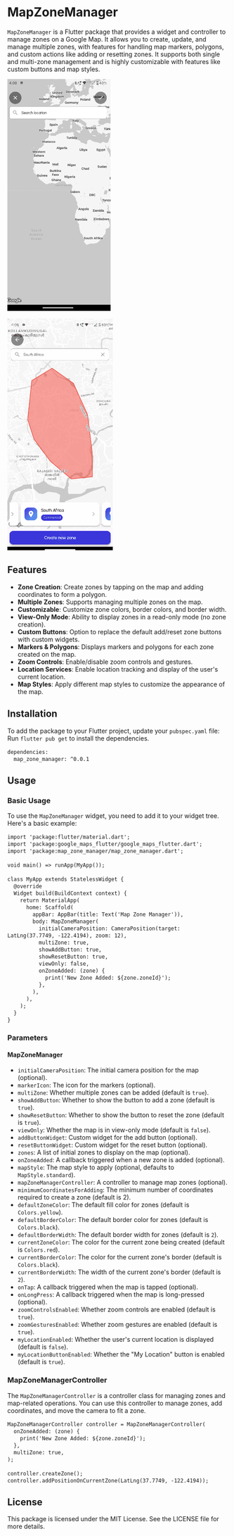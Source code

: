 
# MapZoneManager

`MapZoneManager` is a Flutter package that provides a widget and controller to manage zones on a Google Map. It allows you to create, update, and manage multiple zones, with features for handling map markers, polygons, and custom actions like adding or resetting zones. It supports both single and multi-zone management and is highly customizable with features like custom buttons and map styles.

![Zone Creation Demo](https://raw.githubusercontent.com/muhsindev4/map_zone_manager/refs/heads/main/create_zone_demo.gif)


![Zone View Demo](https://raw.githubusercontent.com/muhsindev4/map_zone_manager/refs/heads/main/view_zone_demo.gif)



## Features

- **Zone Creation**: Create zones by tapping on the map and adding coordinates to form a polygon.
- **Multiple Zones**: Supports managing multiple zones on the map.
- **Customizable**: Customize zone colors, border colors, and border width.
- **View-Only Mode**: Ability to display zones in a read-only mode (no zone creation).
- **Custom Buttons**: Option to replace the default add/reset zone buttons with custom widgets.
- **Markers & Polygons**: Displays markers and polygons for each zone created on the map.
- **Zoom Controls**: Enable/disable zoom controls and gestures.
- **Location Services**: Enable location tracking and display of the user's current location.
- **Map Styles**: Apply different map styles to customize the appearance of the map.
  
## Installation

To add the package to your Flutter project, update your `pubspec.yaml` file:
Run `flutter pub get` to install the dependencies.

    dependencies:
      map_zone_manager: ^0.0.1 

## Usage

### Basic Usage

To use the `MapZoneManager` widget, you need to add it to your widget tree. Here's a basic example:

    import 'package:flutter/material.dart';
    import 'package:google_maps_flutter/google_maps_flutter.dart';
    import 'package:map_zone_manager/map_zone_manager.dart';
    
    void main() => runApp(MyApp());
    
    class MyApp extends StatelessWidget {
      @override
      Widget build(BuildContext context) {
        return MaterialApp(
          home: Scaffold(
            appBar: AppBar(title: Text('Map Zone Manager')),
            body: MapZoneManager(
              initialCameraPosition: CameraPosition(target: LatLng(37.7749, -122.4194), zoom: 12),
              multiZone: true,
              showAddButton: true,
              showResetButton: true,
              viewOnly: false,
              onZoneAdded: (zone) {
                print('New Zone Added: ${zone.zoneId}');
              },
            ),
          ),
        );
      }
    }

### Parameters

#### MapZoneManager

-   `initialCameraPosition`: The initial camera position for the map (optional).
-   `markerIcon`: The icon for the markers (optional).
-   `multiZone`: Whether multiple zones can be added (default is `true`).
-   `showAddButton`: Whether to show the button to add a zone (default is `true`).
-   `showResetButton`: Whether to show the button to reset the zone (default is `true`).
-   `viewOnly`: Whether the map is in view-only mode (default is `false`).
-   `addButtonWidget`: Custom widget for the add button (optional).
-   `resetButtonWidget`: Custom widget for the reset button (optional).
-   `zones`: A list of initial zones to display on the map (optional).
-   `onZoneAdded`: A callback triggered when a new zone is added (optional).
-   `mapStyle`: The map style to apply (optional, defaults to `MapStyle.standard`).
-   `mapZoneManagerController`: A controller to manage map zones (optional).
-   `minimumCoordinatesForAdding`: The minimum number of coordinates required to create a zone (default is 2).
-   `defaultZoneColor`: The default fill color for zones (default is `Colors.yellow`).
-   `defaultBorderColor`: The default border color for zones (default is `Colors.black`).
-   `defaultBorderWidth`: The default border width for zones (default is `2`).
-   `currentZoneColor`: The color for the current zone being created (default is `Colors.red`).
-   `currentBorderColor`: The color for the current zone's border (default is `Colors.black`).
-   `currentBorderWidth`: The width of the current zone's border (default is `2`).
-   `onTap`: A callback triggered when the map is tapped (optional).
-   `onLongPress`: A callback triggered when the map is long-pressed (optional).
-   `zoomControlsEnabled`: Whether zoom controls are enabled (default is `true`).
-   `zoomGesturesEnabled`: Whether zoom gestures are enabled (default is `true`).
-   `myLocationEnabled`: Whether the user's current location is displayed (default is `false`).
-   `myLocationButtonEnabled`: Whether the "My Location" button is enabled (default is `true`).

### MapZoneManagerController

The `MapZoneManagerController` is a controller class for managing zones and map-related operations. You can use this controller to manage zones, add coordinates, and move the camera to fit a zone.

    MapZoneManagerController controller = MapZoneManagerController(
      onZoneAdded: (zone) {
        print('New Zone Added: ${zone.zoneId}');
      },
      multiZone: true,
    );
    
    controller.createZone();
    controller.addPositionOnCurrentZone(LatLng(37.7749, -122.4194));

## License

This package is licensed under the MIT License. See the LICENSE file for more details.
